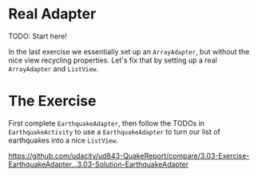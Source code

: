 # Real Adapter

TODO: Start here!

In the last exercise we essentially set up an `ArrayAdapter`, but without the nice view recycling properties. Let's fix that by setting up a real `ArrayAdapter` and `ListView`. 

# The Exercise

First complete `EarthquakeAdapter`, then follow the TODOs in `EarthquakeActivity` to use a `EarthquakeAdapter` to turn our list of earthquakes into a nice `ListView`.


https://github.com/udacity/ud843-QuakeReport/compare/3.03-Exercise-EarthquakeAdapter...3.03-Solution-EarthquakeAdapter
